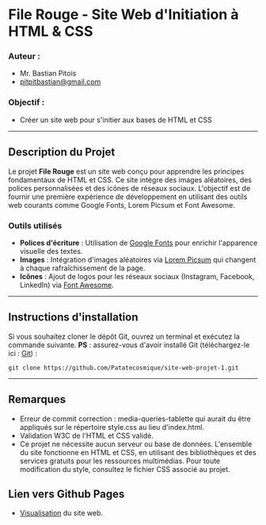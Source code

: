 # File Rouge - Site Web d'Initiation à HTML & CSS

### Auteur : 
- Mr. Bastian Pitois  
- [pitpitbastian@gmail.com](mailto:pitpitbastian@gmail.com)

### Objectif : 
- Créer un site web pour s'initier aux bases de HTML et CSS

---

## Description du Projet

Le projet **File Rouge** est un site web conçu pour apprendre les principes fondamentaux de HTML et CSS. Ce site intègre des images aléatoires, des polices personnalisées et des icônes de réseaux sociaux. L'objectif est de fournir une première expérience de développement en utilisant des outils web courants comme Google Fonts, Lorem Picsum et Font Awesome.

### Outils utilisés 

- **Polices d'écriture** : Utilisation de [Google Fonts](https://fonts.google.com/) pour enrichir l'apparence visuelle des textes.
- **Images** : Intégration d'images aléatoires via [Lorem Picsum](https://picsum.photos/) qui changent à chaque rafraîchissement de la page.
- **Icônes** : Ajout de logos pour les réseaux sociaux (Instagram, Facebook, LinkedIn) via [Font Awesome](https://fontawesome.com/).

---

## Instructions d'installation

Si vous souhaitez cloner le dépôt Git, ouvrez un terminal et exécutez la commande suivante. **PS** : assurez-vous d'avoir installé Git (téléchargez-le ici : [Git](https://git-scm.com/)) :

````
git clone https://github.com/Patatecosmique/site-web-projet-1.git
````
---
## Remarques
- Erreur de commit correction : media-queries-tablette qui aurait du être appliqués sur le répertoire style.css au lieu d'index.html.
- Validation W3C de l'HTML et CSS validé.
- Ce projet ne nécessite aucun serveur ou base de données. L'ensemble du site fonctionne en HTML et CSS, en utilisant des bibliothèques et des services gratuits pour les ressources multimédias.
Pour toute modification du style, consultez le fichier CSS associé au projet.

## Lien vers Github Pages 
- [Visualisation](https://patatecosmique.github.io/site-web-projet-1/) du site web.
